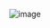 ![image](https://user-images.githubusercontent.com/98619865/158436441-0886a05f-8e4f-46f0-8868-c1195afe8bbd.png)
